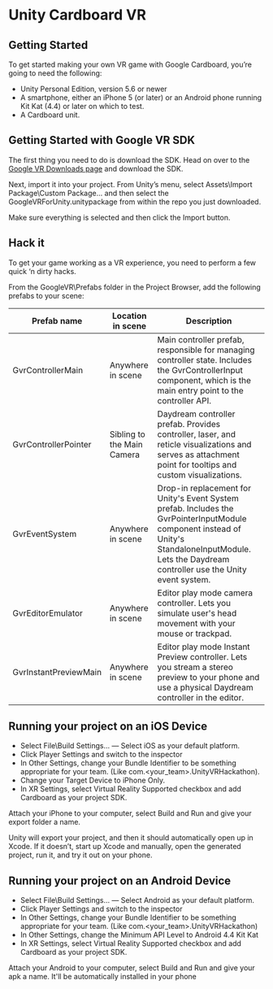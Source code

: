 # Unity Cardboard VR
## Getting Started
To get started making your own VR game with Google Cardboard, you’re going to need the following:

* Unity Personal Edition, version 5.6 or newer
* A smartphone, either an iPhone 5 (or later) or an Android phone running Kit Kat (4.4) or later on which to test.
* A Cardboard unit.

## Getting Started with Google VR SDK
The first thing you need to do is download the SDK. Head on over to the [Google VR Downloads page](https://developers.google.com/vr/develop/unity/download) and download the SDK.

Next, import it into your project. From Unity’s menu, select Assets\Import Package\Custom Package... and then select the GoogleVRForUnity.unitypackage from within the repo you just downloaded.

Make sure everything is selected and then click the Import button.

## Hack it
To get your game working as a VR experience, you need to perform a few quick ‘n dirty hacks.

From the GoogleVR\Prefabs folder in the Project Browser, add the following prefabs to your scene:

Prefab name | Location in scene | Description
------------ | ------------- | -------------
GvrControllerMain | Anywhere in scene | Main controller prefab, responsible for managing controller state. Includes the GvrControllerInput component, which is the main entry point to the controller API.
GvrControllerPointer | Sibling to the Main Camera | Daydream controller prefab. Provides controller, laser, and reticle visualizations and serves as attachment point for tooltips and custom visualizations.
GvrEventSystem | Anywhere in scene | Drop-in replacement for Unity's Event System prefab. Includes the GvrPointerInputModule component instead of Unity's StandaloneInputModule. Lets the Daydream controller use the Unity event system.
GvrEditorEmulator | Anywhere in scene | Editor play mode camera controller. Lets you simulate user's head movement with your mouse or trackpad.
GvrInstantPreviewMain | Anywhere in scene | Editor play mode Instant Preview controller. Lets you stream a stereo preview to your phone and use a physical Daydream controller in the editor.


## Running your project on an iOS Device

* Select File\Build Settings... — Select iOS as your default platform.
* Click Player Settings and switch to the inspector
* In Other Settings, change your Bundle Identifier to be something appropriate for your team. (Like com.<your_team>.UnityVRHackathon).
* Change your Target Device to iPhone Only.
* In XR Settings, select Virtual Reality Supported checkbox and add Cardboard as your project SDK.

Attach your iPhone to your computer, select Build and Run and give your export folder a name.

Unity will export your project, and then it should automatically open up in Xcode. If it doesn’t, start up Xcode and manually, open the generated project, run it, and try it out on your phone.

## Running your project on an Android Device
* Select File\Build Settings... — Select Android as your default platform.
* Click Player Settings and switch to the inspector
* In Other Settings, change your Bundle Identifier to be something appropriate for your team. (Like com.<your_team>.UnityVRHackathon)
* In Other Settings, change the Minimum API Level to Android 4.4 Kit Kat
* In XR Settings, select Virtual Reality Supported checkbox and add Cardboard as your project SDK.

Attach your Android to your computer, select Build and Run and give your apk a name. It'll be automatically installed in your phone